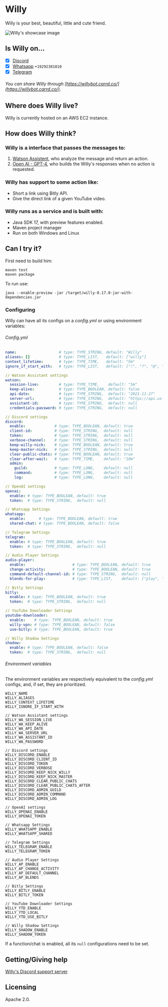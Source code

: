 # Willy
Willy is your best, beautiful, little and cute friend.

![Willy's showcase image](assets/showcase.png)

## Is Willy on...
* [x] [Discord](https://discordapp.com/users/604134489484165121)
* [x] [Whatsapp](https://wa.me/19292381810?text=Heey!%20What'%20up) `+19292381810`
* [x] [Telegram](https://t.me/WillyDiscordBot)

###### You can share Willy through [https://willybot.carrd.co/](https://willybot.carrd.co/).

## Where does Willy live?
Willy is currently hosted on an AWS EC2 instance.

## How does Willy think?
### Willy is a interface that passes the messages to:
1. [Watson Assistent](https://assistant-us-south.watsonplatform.net/), who analyze the message and return an action.
2. [Open AI - GPT-4](https://openai.com/), who builds the Willy's responses when no action is requested.

### Willy has support to some action like:
* Short a link using Bitly API.
* Give the direct link of a given YouTube video.

### Willy runs as a service and is built with:
* Java SDK 17, with preview features enabled.
* Maven project manager
* Run on both Windows and Linux

## Can I try it?
First need to build him:
```shell
maven test
maven package
```
To run use:
```shell
java --enable-preview -jar /target/willy-0.17.0-jar-with-dependencies.jar
```

### Configuring
Willy can have all its configs on a *config.yml* or using environment variables:
###### Config.yml
```yaml
name:                   # type: TYPE_STRING, default: "Willy"
aliases: []             # type: TYPE_LIST,   default: ["willy"]
context_lifetime:       # type: TYPE_TIME,   default: "5m"
ignore_if_start_with:   # type: TYPE_LIST,   default: ["!", "?", "@", "/", "\\", "//", "#"]

// Watson Assistant settings
watson:
  session-live:         # type: TYPE_TIME,    default: "5m"
  keep-alive:           # type: TYPE_BOOLEAN, default: false
  api-date:             # type: TYPE_STRING,  default: "2021-11-27"
  server-url:           # type: TYPE_STRING,  default: "https://api.us-south.assistant.watson.cloud.ibm.com"
  assistant-id:         # type: TYPE_STRING,  default: null
  credentials-password: # type: TYPE_STRING,  default: null

// Discord settings
discord:
  enable:             # type: TYPE_BOOLEAN, default: true
  client-id:          # type: TYPE_STRING,  default: null
  token:              # type: TYPE_STRING,  default: null
  verbose-channel:    # type: TYPE_STRING,  default: null
  keep-willy-nick:    # type: TYPE_BOOLEAN, default: true
  keep-master-nick:   # type: TYPE_STRING,  default: null
  clear-public-chats: # type: TYPE_BOOLEAN, default: true
  clear-after-wait:   # type: TYPE_TIME,    default: "10m"
  admin:
    guild:            # type: TYPE_LONG,    default: null
    command:          # type: TYPE_LONG,    default: null
    log:              # type: TYPE_LONG,    default: null

// OpenAI settings
openai:
  enable: # type: TYPE_BOOLEAN, default: true
  token:  # type: TYPE_STRING,  default: null

// Whatsapp Settings
whatsapp:
  enable:      # type: TYPE_BOOLEAN, default: true
  shared-chat: # type: TYPE_BOOLEAN, default: false

// Telegram Settings
telegram:
  enable: # type: TYPE_BOOLEAN, default: true
  token:  # type: TYPE_STRING,  default: null

// Audio Player Settings
audio-player:
  enable:                     # type: TYPE_BOOLEAN, default: true
  change-activity:            # type: TYPE_BOOLEAN, default: true
  command-default-channel-id: # type: TYPE_STRING,  default: null
  blends-for-play:            # type: TYPE_LIST,    default: ["play", "toca", "adiciona", "reproduz", "reproduza", "toque", "coloca"]

// Bitly Settings
bitly:
  enable: # type: TYPE_BOOLEAN, default: true
  token:  # type: TYPE_STRING,  default: null

// YouTube Downloader Settings
youtube-downloader:
  enable:    # type: TYPE_BOOLEAN, default: true
  willy-vpn: # type: TYPE_BOOLEAN, default: false
  use-bitly: # type: TYPE_BOOLEAN, default: true

// Willy Shadow Settings
shadow:
  enable: # type: TYPE_BOOLEAN, default: false
  token:  # type: TYPE_STRING,  default: null
```
###### Environment variables
The environment variables are respectively equivalent to the *config.yml* configs, and, if set, they are prioritized.
```shell
WILLY_NAME
WILLY_ALIASES
WILLY_CONTEXT_LIFETIME
WILLY_IGNORE_IF_START_WITH

// Watson Assistant settings
WILLY_WA_SESSION_LIVE
WILLY_WA_KEEP_ALIVE
WILLY_WA_API_DATE
WILLY_WA_SERVER_URL
WILLY_WA_ASSISTANT_ID
WILLY_WA_PASSWORD

// Discord settings
WILLY_DISCORD_ENABLE
WILLY_DISCORD_CLIENT_ID
WILLY_DISCORD_TOKEN
WILLY_DISCORD_VERBOSE
WILLY_DISCORD_KEEP_NICK_WILLY
WILLY_DISCORD_KEEP_NICK_MASTER
WILLY_DISCORD_CLEAR_PUBLIC_CHATS
WILLY_DISCORD_CLEAR_PUBLIC_CHATS_AFTER
WILLY_DISCORD_ADMIN_GUILD
WILLY_DISCORD_ADMIN_COMMAND
WILLY_DISCORD_ADMIN_LOG

// OpenAI settings
WILLY_OPENAI_ENABLE
WILLY_OPENAI_TOKEN

// Whatsapp Settings
WILLY_WHATSAPP_ENABLE
WILLY_WHATSAPP_SHARED

// Telegram Settings
WILLY_TELEGRAM_ENABLE
WILLY_TELEGRAM_TOKEN

// Audio Player Settings
WILLY_AP_ENABLE
WILLY_AP_CHANGE_ACTIVITY
WILLY_AP_DEFAULT_CHANNEL
WILLY_AP_BLENDS

// Bitly Settings
WILLY_BITLY_ENABLE
WILLY_BITLY_TOKEN

// YouTube Downloader Settings
WILLY_YTD_ENABLE
WILLY_YTD_LOCAL
WILLY_YTD_USE_BITLY

// Willy Shadow Settings
WILLY_SHADOW_ENABLE
WILLY_SHADOW_TOKEN
```
If a function/chat is enabled, all its `null` configurations need to be set.

## Getting/Giving help
[Willy's Discord support server](https://discord.gg/q4yGa9G7hh)

## Licensing
Apache 2.0.


